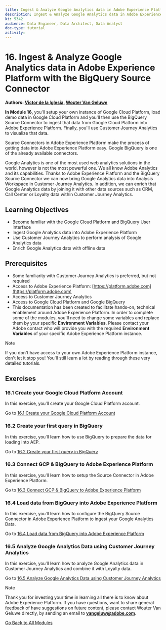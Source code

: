 ```yaml
---
title: Ingest & Analyze Google Analytics data in Adobe Experience Platform with the BigQuery Source Connector
description: Ingest & Analyze Google Analytics data in Adobe Experience Platform with the BigQuery Source Connector
kt: 5342
audience: Data Engineer, Data Architect, Data Analyst
doc-type: tutorial
activity: 
---
```


# 16. Ingest & Analyze Google Analytics data in Adobe Experience Platform with the BigQuery Source Connector

**Authors: [Victor de la Iglesia](https://www.linkedin.com/in/victordelaiglesia/), [Wouter Van Geluwe](https://www.linkedin.com/in/woutervangeluwe/)**

**In Module 16**, you'll setup your own instance of Google Cloud Platform, load demo data in Google Cloud Platform and you'll then use the BigQuery Source Connector to ingest that data from Google Cloud Platform into Adobe Experience Platform. Finally, you'll use Customer Journey Analytics to visualize that data.

Source Connectors in Adobe Experience Platform make the process of getting data into Adobe Experience Platform easy. Google BigQuery is one of the already available connectors. 

Google Analytics is one of the most used web analytics solutions in the world, however is not the most powerful one. We all know Adobe Analytics and its capabilities. Thanks to Adobe Experience Platform and the BigQuery Source Connector we can now bring Google Analytics data into Analysis Workspace in Customer Journey Analytics. 
In addition, we can enrich that Google Analytics data by joining it with other data sources such as CRM, Call Center or Loyalty data within Customer Journey Analytics.

## Learning Objectives

- Become familiar with the Google Cloud Platform and BigQuery User Interface
- Ingest Google Analytics data into Adobe Experience Platform
- Use Customer Journey Analytics to perform analysis of Google Analytics data
- Enrich Google Analytics data with offline data

## Prerequisites

- Some familiarity with Customer Journey Analytics is preferred, but not required
- Access to Adobe Experience Platform: [https://platform.adobe.com](https://platform.adobe.com) 
- Access to Customer Journey Analytics
- Access to Google Cloud Platform and Google BigQuery
- This documentation has been created to facilitate hands-on, technical enablement around Adobe Experience Platform. In order to complete some of the modules, you'll need to change some variables and replace them by your specific **Environment Variables**. Please contact your Adobe contact who will provide you with the required **Environment Variables** of your specific Adobe Experience Platform instance.

>[!NOTE]
>
>If you don't have access to your own Adobe Experience Platform instance, don't let it stop you! You'll still learn a lot by reading through these very detailed tutorials.

## Exercises

### 16.1 Create your Google Cloud Platform Account

In this exercise, you'll create your Google Cloud Platform account.

Go to [16.1 Create your Google Cloud Platform Account](./ex1.md)

### 16.2 Create your first query in BigQuery

In this exercise, you'll learn how to use BigQuery to prepare the data for loading into AEP.

Go to [16.2 Create your first query in BigQuery](./ex2.md)

### 16.3 Connect GCP & BigQuery to Adobe Experience Platform

In this exercise, you'll learn how to setup the Source Connector in Adobe Experience Platform.

Go to [16.3 Connect GCP & BigQuery to Adobe Experience Platform](./ex3.md)

### 16.4 Load data from BigQuery into Adobe Experience Platform

In this exercise, you'll learn how to configure the BigQuery Source Connector in Adobe Experience Platform to ingest your Google Analytics Data.

Go to [16.4 Load data from BigQuery into Adobe Experience Platform](./ex4.md)

### 16.5 Analyze Google Analytics Data using Customer Journey Analytics

In this exercise, you'll learn how to analyze Google Analytics data in Customer Journey Analytics and combine it with Loyalty data.

Go to [16.5 Analyze Google Analytics Data using Customer Journey Analytics](./ex5.md)

>[!NOTE]
>
>Thank you for investing your time in learning all there is to know about Adobe Experience Platform. If you have questions, want to share general feedback of have suggestions on future content, please contact Wouter Van Geluwe directly, by sending an email to **vangeluw@adobe.com**.

[Go Back to All Modules](../../overview.md)
